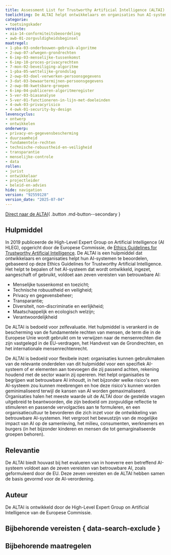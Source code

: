 ```yaml
---
title: Assessment List for Trustworthy Artificial Intelligence (ALTAI)
toelichting: De ALTAI helpt ontwikkelaars en organisaties hun AI-systemen te beoordelen op basis van ethische richtlijnen voor betrouwbare AI, ontwikkeld in de EU. De ethische richtlijnen zijn gebaseerd op zeven hoofdcriteria.
categorie:
- toetsingskader
vereiste:
- aia-14-conformiteitsbeoordeling
- awb-01-zorgvuldigheidsbeginsel
maatregel:
- 1-pba-03-onderbouwen-gebruik-algoritme
- 2-owp-07-afwegen-grondrechten
- 6-imp-03-menselijke-tussenkomst
- 6-imp-10-proces-privacyrechten
- 7-mon-02-beveiliging-algoritme
- 1-pba-05-wettelijke-grondslag
- 2-owp-03-doel-verwerken-persoonsgegevens
- 3-dat-03-bewaartermijnen-persoonsgegevens
- 2-owp-08-kwetsbare-groepen
- 6-imp-04-publiceren-algoritmeregister
- 5-ver-03-biasanalyse
- 5-ver-01-functioneren-in-lijn-met-doeleinden
- 4-owk-03-privacyrisico
- 4-owk-01-security-by-design
levenscyclus:
- ontwerp
- ontwikkelen
onderwerp:
- privacy-en-gegevensbescherming
- duurzaamheid
- fundamentele-rechten
- technische-robuustheid-en-veiligheid
- transparantie
- menselijke-controle
- data
rollen:
- jurist
- ontwikkelaar
- projectleider
- beleid-en-advies
hide: navigation
version: "92559128"
version_date: "2025-07-04"
---
```


<!-- tags -->

[Direct naar de ALTAI](https://digital-strategy.ec.europa.eu/en/library/assessment-list-trustworthy-artificial-intelligence-altai-self-assessment){ .button .md-button--secondary }
## Hulpmiddel

In 2019 publiceerde de High-Level Expert Group on Artificial Intelligence (AI HLEG), opgericht door de Europese Commissie, de [Ethics Guidelines for Trustworthy Artificial Intelligence](https://digital-strategy.ec.europa.eu/en/library/ethics-guidelines-trustworthy-ai). De ALTAI is een hulpmiddel dat ontwikkelaars en organisaties helpt hun AI-systemen te beoordelen, gebaseerd op deze Ethics Guidelines for Trustworthy Artificial Intelligence. Het helpt te bepalen of het AI-systeem dat wordt ontwikkeld, ingezet, aangeschaft of gebruikt, voldoet aan zeven vereisten van betrouwbare AI:

- Menselijke tussenkomst en toezicht;
- Technische robuustheid en veiligheid;
- Privacy en gegevensbeheer;
- Transparantie;
- Diversiteit, non-discriminatie en eerlijkheid;
- Maatschappelijk en ecologisch welzijn;
- Verantwoordelijkheid

De ALTAI is bedoeld voor zelfevaluatie. Het hulpmiddel is verankerd in de bescherming van de fundamentele rechten van mensen, de term die in de Europese Unie wordt gebruikt om te verwijzen naar de mensenrechten die zijn vastgelegd in de EU-verdragen, het Handvest van de Grondrechten, en het internationale mensenrechtenrecht.

De ALTAI is bedoeld voor flexibele inzet: organisaties kunnen gebruikmaken van de relevante onderdelen van dit hulpmiddel voor een specifiek AI-systeem of er elementen aan toevoegen die zij passend achten, rekening houdend met de sector waarin zij opereren. Het helpt organisaties te begrijpen wat betrouwbare AI inhoudt, in het bijzonder welke risico's een AI-systeem zou kunnen meebrengen en hoe deze risico's kunnen worden geminimaliseerd terwijl de kansen van AI worden gemaximaliseerd. Organisaties halen het meeste waarde uit de ALTAI door de gestelde vragen uitgebreid te beantwoorden, die zijn bedoeld om zorgvuldige reflectie te stimuleren en passende vervolgacties aan te formuleren, en een organisatiecultuur te bevorderen die zich inzet voor de ontwikkeling van betrouwbare AI-systemen. Het vergroot het bewustzijn van de mogelijke impact van AI op de samenleving, het milieu, consumenten, werknemers en burgers (in het bijzonder kinderen en mensen die tot gemarginaliseerde groepen behoren).

## Relevantie
De ALTAI biedt houvast bij het evalueren van in hoeverre een betreffend AI-systeem voldoet aan de zeven vereisten van betrouwbare AI, zoals geformuleerd door de EU. Deze zeven vereisten en de ALTAI hebben samen de basis gevormd voor de AI-verordening.


## Auteur
De ALTAI is ontwikkeld door de High-Level Expert Group on Artificial Intelligence van de Europese Commissie.

## Bijbehorende vereisten { data-search-exclude }

<!-- list_vereisten_on_maatregelen_page -->

## Bijbehorende maatregelen

<!-- list_maatregelen_on_hulpmiddelen_page -->
